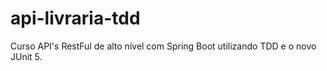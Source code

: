 # api-livraria-tdd
Curso API's RestFul de alto nível com Spring Boot utilizando TDD e o novo JUnit 5.
